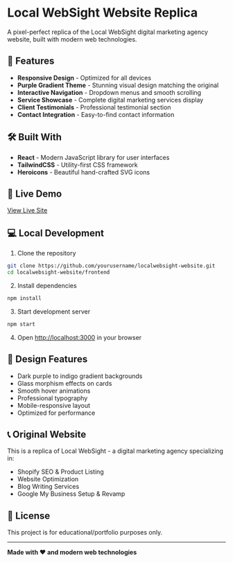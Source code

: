 # Local WebSight Website Replica

A pixel-perfect replica of the Local WebSight digital marketing agency website, built with modern web technologies.

## 🌟 Features

- **Responsive Design** - Optimized for all devices
- **Purple Gradient Theme** - Stunning visual design matching the original
- **Interactive Navigation** - Dropdown menus and smooth scrolling
- **Service Showcase** - Complete digital marketing services display
- **Client Testimonials** - Professional testimonial section
- **Contact Integration** - Easy-to-find contact information

## 🛠️ Built With

- **React** - Modern JavaScript library for user interfaces
- **TailwindCSS** - Utility-first CSS framework
- **Heroicons** - Beautiful hand-crafted SVG icons

## 🚀 Live Demo

[View Live Site](https://your-netlify-url.netlify.app)

## 💻 Local Development

1. Clone the repository
```bash
git clone https://github.com/yourusername/localwebsight-website.git
cd localwebsight-website/frontend
```

2. Install dependencies
```bash
npm install
```

3. Start development server
```bash
npm start
```

4. Open [http://localhost:3000](http://localhost:3000) in your browser

## 🎨 Design Features

- Dark purple to indigo gradient backgrounds
- Glass morphism effects on cards
- Smooth hover animations
- Professional typography
- Mobile-responsive layout
- Optimized for performance

## 📞 Original Website

This is a replica of Local WebSight - a digital marketing agency specializing in:
- Shopify SEO & Product Listing
- Website Optimization
- Blog Writing Services
- Google My Business Setup & Revamp

## 📄 License

This project is for educational/portfolio purposes only.

---

**Made with ❤️ and modern web technologies**